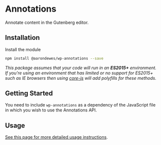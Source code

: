 # Annotations

Annotate content in the Gutenberg editor.

## Installation

Install the module

```bash
npm install @aarondewes/wp-annotations --save
```

_This package assumes that your code will run in an **ES2015+** environment. If you're using an environment that has limited or no support for ES2015+ such as IE browsers then using [core-js](https://github.com/zloirock/core-js) will add polyfills for these methods._

## Getting Started

You need to include `wp-annotations` as a dependency of the JavaScript file in which you wish to use the Annotations API.

## Usage

[See this page for more detailed usage instructions](https://developer.wordpress.org/block-editor/developers/block-api/block-annotations).
